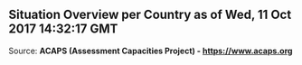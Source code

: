 ## Situation Overview per Country as of Wed, 11 Oct 2017 14:32:17 GMT

Source: **ACAPS (Assessment Capacities Project) - https://www.acaps.org**